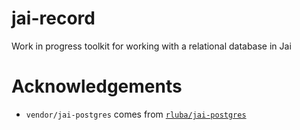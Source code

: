 # jai-record

Work in progress toolkit for working with a relational database in Jai


# Acknowledgements

- `vendor/jai-postgres` comes from [`rluba/jai-postgres`](https://github.com/rluba/jai-postgres)
